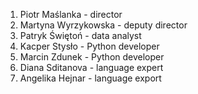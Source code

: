 1. Piotr Maślanka - director
2. Martyna Wyrzykowska - deputy director
3. Patryk Świętoń - data analyst
4. Kacper Stysło - Python developer
5. Marcin Zdunek - Python developer
6. Diana Sditanova - language expert
7. Angelika Hejnar - language export
